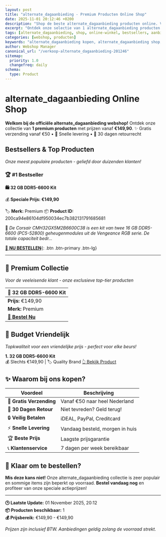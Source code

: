 ```yaml
---
layout: post
title: "alternate_dagaanbieding - Premium Producten Online Shop"
date: 2025-11-01 20:12:46 +0200
description: "Shop de beste alternate_dagaanbieding producten online. Van €149,90 tot €149,90. Gratis verzending, 30 dagen retour en de laagste prijsgarantie."
excerpt: "Ontdek onze selectie van 1 alternate_dagaanbieding producten. Topkwaliteit, scherpe prijzen en snelle levering."
tags: [alternate_dagaanbieding, shop, online-winkel, bestsellers, aanbiedingen]
categories: [webshop, producten]
keywords: "alternate_dagaanbieding kopen, alternate_dagaanbieding shop, alternate_dagaanbieding aanbieding, online winkel"
author: Webshop Manager
canonical_url: "/verkoop-alternate_dagaanbieding-201246"
sitemap:
  priority: 1.0
  changefreq: daily
schema:
  type: Product
---
```


# alternate_dagaanbieding Online Shop

**Welkom bij de officiële alternate_dagaanbieding webshop!** Ontdek onze collectie van **1 premium producten** 
met prijzen vanaf **€149,90**. ✨ Gratis verzending vanaf €50 • 🚚 Snelle levering • 💯 30 dagen retourrecht

## Bestsellers & Top Producten

*Onze meest populaire producten - geliefd door duizenden klanten!*

### 🏆 #1 Bestseller

**🛍️ 32 GB DDR5-6600 Kit**

💰 **Speciale Prijs: €149,90**

🏷️ **Merk:** Premium
📦 **Product ID:** 200ca94e86104df950034ec7b382131791685681

📝 *De Corsair CMH32GX5M2B6600C38 is een kit van twee 16 GB DDR5-6600 (PC5-52800) geheugenmodules uit de Vengeance RGB serie. De totale capaciteit bedr...*

[🛒 **NU BESTELLEN**](https://www.alternate.nl/tt/?tt=904_255473_69238_&r=https%3A%2F%2Fwww.alternate.nl%2Fdagaanbieding){: .btn .btn-primary .btn-lg}

---

## 💎 Premium Collectie

*Voor de veeleisende klant - onze exclusieve top-tier producten*

| 🌟 **32 GB DDR5-6600 Kit** |
|---|
| **Prijs:** €149,90 |
| **Merk:** Premium |
| [🛒 **Bestel Nu**](https://www.alternate.nl/tt/?tt=904_255473_69238_&r=https%3A%2F%2Fwww.alternate.nl%2Fdagaanbieding) |

## 💝 Budget Vriendelijk

*Topkwaliteit voor een vriendelijke prijs - perfect voor elke beurs!*

**1. 32 GB DDR5-6600 Kit**  
💰 Slechts €149,90 | 🏷️ Quality Brand
[👆 Bekijk Product](https://www.alternate.nl/tt/?tt=904_255473_69238_&r=https%3A%2F%2Fwww.alternate.nl%2Fdagaanbieding)

## ✨ Waarom bij ons kopen?

| Voordeel | Beschrijving |
|----------|-------------|
| 🚚 **Gratis Verzending** | Vanaf €50 naar heel Nederland |
| 💯 **30 Dagen Retour** | Niet tevreden? Geld terug! |
| 🔒 **Veilig Betalen** | iDEAL, PayPal, Creditcard |
| ⚡ **Snelle Levering** | Vandaag besteld, morgen in huis |
| 🏆 **Beste Prijs** | Laagste prijsgarantie |
| 📞 **Klantenservice** | 7 dagen per week bereikbaar |

## 🎯 Klaar om te bestellen?

**Mis deze kans niet!** Onze alternate_dagaanbieding collectie is zeer populair en sommige items zijn beperkt op voorraad. 
**Bestel vandaag nog** en profiteer van onze speciale actieprijzen!

---

**🕒 Laatste Update:** 01 November 2025, 20:12  
**📦 Producten beschikbaar:** 1  
**💰 Prijsbereik:** €149,90 - €149,90  

*Prijzen zijn inclusief BTW. Aanbiedingen geldig zolang de voorraad strekt.*
